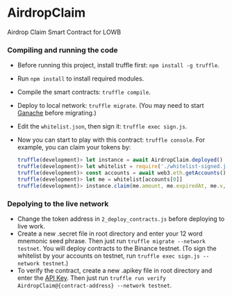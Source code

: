 # AirdropClaim
Airdrop Claim Smart Contract for LOWB

### Compiling and running the code
- Before running this project, install truffle first: `npm install -g truffle`.

- Run `npm install` to install required modules.

- Compile the smart contracts: `truffle compile`.

- Deploy to local network: `truffle migrate`. (You may need to start [Ganache](https://www.trufflesuite.com/ganache) before migrating.)

- Edit the `whitelist.json`, then sign it: `truffle exec sign.js`.

- Now you can start to play with this contract: `truffle console`. For example, you can claim your tokens by:

  ```javascript
  truffle(development)> let instance = await AirdropClaim.deployed()
  truffle(development)> let whitelist = require('./whitelist-signed.json')
  truffle(development)> const accounts = await web3.eth.getAccounts()
  truffle(development)> let me = whitelist[accounts[0]]
  truffle(development)> instance.claim(me.amount, me.expiredAt, me.v, me.r, me.s)
  ```
### Depolying to the live network

- Change the token address in `2_deploy_contracts.js` before deploying to live work.
- Create a new .secret file in root directory and enter your 12 word mnemonic seed phrase. Then just run `truffle migrate --network testnet`. You will deploy contracts to the Binance testnet. (To sign the whitelist by your accounts on testnet, run `truffle exec sign.js --network testnet`.)
- To verify the contract, create a new .apikey file in root directory and enter the [API Key](https://bscscan.com/myapikey). Then just run `truffle run verify AirdropClaim@{contract-address} --network testnet`. 

